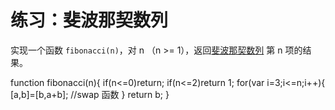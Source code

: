 
# 练习：斐波那契数列

实现一个函数 `fibonacci(n)`，对 n （n >= 1），返回[斐波那契数列](http://baike.so.com/doc/5389470-5626050.html) 第 n 项的结果。

function fibonacci(n){
    if(n<=0)return;
    if(n<=2)return 1;
    for(var i=3;i<=n;i++){
       [a,b]=[b,a+b];  //swap 函数
    }
    return b;
}
